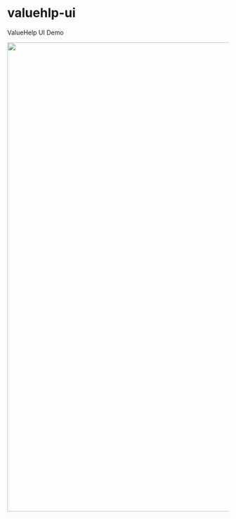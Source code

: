 # valuehlp-ui
ValueHelp UI Demo

<p align="center">
<img width="1920" height="1066" src="./master/images/valuehelp.png">
</p>

